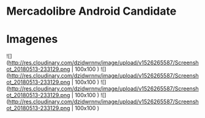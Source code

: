 # Mercadolibre Android Candidate

# Imagenes 

![](http://res.cloudinary.com/dzidwrnnv/image/upload/v1526265587/Screenshot_20180513-233129.png | 100x100 ) ![](http://res.cloudinary.com/dzidwrnnv/image/upload/v1526265587/Screenshot_20180513-233129.png | 100x100 ) ![](http://res.cloudinary.com/dzidwrnnv/image/upload/v1526265587/Screenshot_20180513-233129.png | 100x100 )
![](http://res.cloudinary.com/dzidwrnnv/image/upload/v1526265587/Screenshot_20180513-233129.png | 100x100 )

